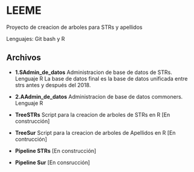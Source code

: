 # LEEME

Proyecto de creacion de arboles para STRs y apellidos

Lenguajes: Git bash y R

## Archivos 

- **1.SAdmin_de_datos** Administracion de base de datos de STRs. Lenguaje R
La base de datos final es la base de datos unificada entre strs antes y después del 2018.


- **2.AAdmin_de_datos** Administracion de base de datos commoners. Lenguaje R

- **TreeSTRs**  Script para la creacion de arboles de STRs en R [En construcción]

- **TreeSur** Script para la creacion de arboles de Apellidos en R [En contrucción]

- **Pipeline STRs**  [En construcción]

- **Pipeline Sur**  [En consrucción]
